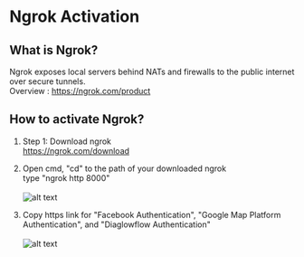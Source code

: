 # Ngrok Activation

## What is Ngrok?
Ngrok exposes local servers behind NATs and firewalls to the public internet over secure tunnels. <br>
Overview : https://ngrok.com/product

## How to activate Ngrok?
1) Step 1: Download ngrok <br>
https://ngrok.com/download

2) Open cmd, "cd" to the path of your downloaded ngrok <br>
type "ngrok http 8000" <br><br>
![alt text](https://github.com/KevinChngJY/IntelligentReservationSystem/blob/main/Miscellaneous/Images/Ngrok1.png) 

3) Copy https link for "Facebook Authentication", "Google Map Platform Authentication", and "Diaglowflow Authentication" <br><br>
![alt text](https://github.com/KevinChngJY/IntelligentReservationSystem/blob/main/Miscellaneous/Images/Ngrok2.png) 
